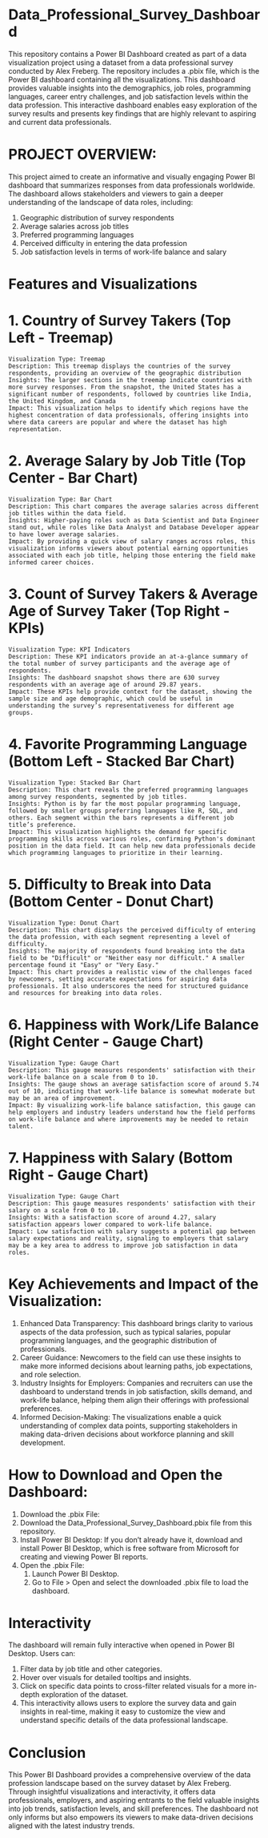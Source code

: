 # Data_Professional_Survey_Dashboard
This repository contains a Power BI Dashboard created as part of a data visualization project using a dataset from a data professional survey conducted by Alex Freberg. The repository includes a .pbix file, which is the Power BI dashboard containing all the visualizations. This dashboard provides valuable insights into the demographics, job roles, programming languages, career entry challenges, and job satisfaction levels within the data profession. This interactive dashboard enables easy exploration of the survey results and presents key findings that are highly relevant to aspiring and current data professionals.

# PROJECT OVERVIEW:
This project aimed to create an informative and visually engaging Power BI dashboard that summarizes responses from data professionals worldwide. The dashboard allows stakeholders and viewers to gain a deeper understanding of the landscape of data roles, including:
1. Geographic distribution of survey respondents
2. Average salaries across job titles
3. Preferred programming languages
4. Perceived difficulty in entering the data profession
5. Job satisfaction levels in terms of work-life balance and salary

# Features and Visualizations
# 1. Country of Survey Takers (Top Left - Treemap)
    Visualization Type: Treemap
    Description: This treemap displays the countries of the survey respondents, providing an overview of the geographic distribution
    Insights: The larger sections in the treemap indicate countries with more survey responses. From the snapshot, the United States has a significant number of respondents, followed by countries like India, the United Kingdom, and Canada
    Impact: This visualization helps to identify which regions have the highest concentration of data professionals, offering insights into where data careers are popular and where the dataset has high representation.
   
# 2. Average Salary by Job Title (Top Center - Bar Chart)
    Visualization Type: Bar Chart
    Description: This chart compares the average salaries across different job titles within the data field.
    Insights: Higher-paying roles such as Data Scientist and Data Engineer stand out, while roles like Data Analyst and Database Developer appear to have lower average salaries.
    Impact: By providing a quick view of salary ranges across roles, this visualization informs viewers about potential earning opportunities associated with each job title, helping those entering the field make informed career choices.
    
# 3. Count of Survey Takers & Average Age of Survey Taker (Top Right - KPIs)
    Visualization Type: KPI Indicators
    Description: These KPI indicators provide an at-a-glance summary of the total number of survey participants and the average age of respondents.
    Insights: The dashboard snapshot shows there are 630 survey respondents with an average age of around 29.87 years.
    Impact: These KPIs help provide context for the dataset, showing the sample size and age demographic, which could be useful in understanding the survey’s representativeness for different age groups.
# 4. Favorite Programming Language (Bottom Left - Stacked Bar Chart)
    Visualization Type: Stacked Bar Chart
    Description: This chart reveals the preferred programming languages among survey respondents, segmented by job titles.
    Insights: Python is by far the most popular programming language, followed by smaller groups preferring languages like R, SQL, and others. Each segment within the bars represents a different job title’s preference.
    Impact: This visualization highlights the demand for specific programming skills across various roles, confirming Python's dominant position in the data field. It can help new data professionals decide which programming languages to prioritize in their learning.
            
# 5. Difficulty to Break into Data (Bottom Center - Donut Chart)
    Visualization Type: Donut Chart
    Description: This chart displays the perceived difficulty of entering the data profession, with each segment representing a level of difficulty.
    Insights: The majority of respondents found breaking into the data field to be "Difficult" or "Neither easy nor difficult." A smaller percentage found it "Easy" or "Very Easy."
    Impact: This chart provides a realistic view of the challenges faced by newcomers, setting accurate expectations for aspiring data professionals. It also underscores the need for structured guidance and resources for breaking into data roles.
    
# 6. Happiness with Work/Life Balance (Right Center - Gauge Chart)
    Visualization Type: Gauge Chart
    Description: This gauge measures respondents' satisfaction with their work-life balance on a scale from 0 to 10.
    Insights: The gauge shows an average satisfaction score of around 5.74 out of 10, indicating that work-life balance is somewhat moderate but may be an area of improvement.
    Impact: By visualizing work-life balance satisfaction, this gauge can help employers and industry leaders understand how the field performs on work-life balance and where improvements may be needed to retain talent.
            
# 7. Happiness with Salary (Bottom Right - Gauge Chart)
    Visualization Type: Gauge Chart
    Description: This gauge measures respondents' satisfaction with their salary on a scale from 0 to 10.
    Insights: With a satisfaction score of around 4.27, salary satisfaction appears lower compared to work-life balance.
    Impact: Low satisfaction with salary suggests a potential gap between salary expectations and reality, signaling to employers that salary may be a key area to address to improve job satisfaction in data roles.
    
# Key Achievements and Impact of the Visualization:
1. Enhanced Data Transparency: This dashboard brings clarity to various aspects of the data profession, such as typical salaries, popular programming languages, and the geographic distribution of professionals.
2. Career Guidance: Newcomers to the field can use these insights to make more informed decisions about learning paths, job expectations, and role selection.
3. Industry Insights for Employers: Companies and recruiters can use the dashboard to understand trends in job satisfaction, skills demand, and work-life balance, helping them align their offerings with professional preferences.
4. Informed Decision-Making: The visualizations enable a quick understanding of complex data points, supporting stakeholders in making data-driven decisions about workforce planning and skill development.

# How to Download and Open the Dashboard:
1. Download the .pbix File:
2. Download the Data_Professional_Survey_Dashboard.pbix file from this repository.
3. Install Power BI Desktop: If you don’t already have it, download and install Power BI Desktop, which is free software from Microsoft for creating and viewing Power BI 
    reports.
4. Open the .pbix File: 
    1. Launch Power BI Desktop.
    2. Go to File > Open and select the downloaded .pbix file to load the dashboard.

# Interactivity
The dashboard will remain fully interactive when opened in Power BI Desktop. Users can:
1. Filter data by job title and other categories.
2. Hover over visuals for detailed tooltips and insights.
3. Click on specific data points to cross-filter related visuals for a more in-depth exploration of the dataset.
4. This interactivity allows users to explore the survey data and gain insights in real-time, making it easy to customize the view and understand specific details of the data professional landscape.

# Conclusion
This Power BI Dashboard provides a comprehensive overview of the data profession landscape based on the survey dataset by Alex Freberg. Through insightful visualizations and interactivity, it offers data professionals, employers, and aspiring entrants to the field valuable insights into job trends, satisfaction levels, and skill preferences. The dashboard not only informs but also empowers its viewers to make data-driven decisions aligned with the latest industry trends.


